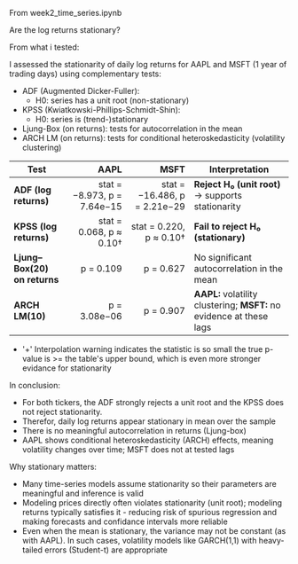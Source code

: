 From week2_time_series.ipynb

Are the log returns stationary?

From what i tested:

I assessed the stationarity of daily log returns for AAPL and MSFT (1 year of trading days) using complementary tests:

* ADF (Augmented Dicker-Fuller):
    - H0: series has a unit root (non-stationary)
* KPSS (Kwiatkowski-Phillips-Schmidt-Shin):
    - H0: series is (trend-)stationary
* Ljung-Box (on returns): tests for autocorrelation in the mean
* ARCH LM (on returns): tests for conditional heteroskedasticity (volatility clustering)

| Test                         |                        AAPL |                         MSFT | Interpretation                                                       |
| ---------------------------- | --------------------------: | ---------------------------: | -------------------------------------------------------------------- |
| **ADF (log returns)**        | stat = −8.973, p = 7.64e−15 | stat = −16.486, p = 2.21e−29 | **Reject H₀ (unit root)** → supports stationarity                    |
| **KPSS (log returns)**       |     stat = 0.068, p ≈ 0.10† |      stat = 0.220, p ≈ 0.10† | **Fail to reject H₀ (stationary)**                                   |
| **Ljung–Box(20) on returns** |                   p = 0.109 |                    p = 0.627 | No significant autocorrelation in the mean                           |
| **ARCH LM(10)**              |                p = 3.08e−06 |                    p = 0.907 | **AAPL:** volatility clustering; **MSFT:** no evidence at these lags |

+ '+' Interpolation warning indicates the statistic is so small the true p-value is >= the table's upper bound, which is even more stronger evidance for stationarity

In conclusion:

* For both tickers, the ADF strongly rejects a unit root and the KPSS does not reject stationarity.
* Therefor, daily log returns appear stationary in mean over the sample
* There is no meaningful autocorrelation in returns (Ljung-box)
* AAPL shows conditional heteroskedasticity (ARCH) effects, meaning volatility changes over time; MSFT does not at tested lags

Why stationary matters:

* Many time-series models assume stationarity so their parameters are meaningful and inference is valid
* Modeling prices directly often violates stationarity (unit root); modeling returns typically satisfies it - reducing risk of spurious regression and making forecasts and confidance intervals more reliable
* Even when the mean is stationary, the variance may not be constant (as with AAPL). In such cases, volatility models like GARCH(1,1) with heavy-tailed errors (Student-t) are appropriate

